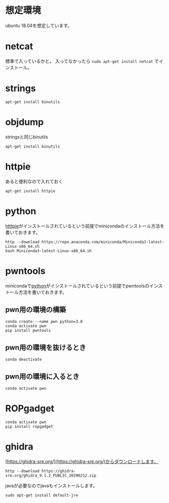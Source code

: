 # 想定環境

ubuntu 18.04を想定しています。

# netcat

標準で入っているかと。
入ってなかったら
`sudo apt-get install netcat`
でインストール。

# strings

```
apt-get install binutils
```

# objdump

stringsと同じbinutils

```
apt-get install binutils
```

# httpie

あると便利なので入れておく

```
apt-get install httpie
```

# python

[htttpie](#httpie)がインストールされているという前提でminicondaのインストール方法を書いておきます。

```
http --download https://repo.anaconda.com/miniconda/Miniconda3-latest-Linux-x86_64.sh
bash Miniconda3-latest-Linux-x86_64.sh
```

# pwntools

minicondaで[python](#python)がインストールされているという前提でpwntoolsのインストール方法を書いておきます。

## pwn用の環境の構築

```
conda create --name pwn python=3.8
conda activate pwn
pip install pwntools
```

## pwn用の環境を抜けるとき

```
conda deactivate
```

## pwn用の環境に入るとき

```
conda activate pwn
```

# ROPgadget

```
conda activate pwn
pip install ropgadget
```

# ghidra

[https://ghidra-sre.org/](https://ghidra-sre.org/)からダウンロードします。

```
http --download https://ghidra-sre.org/ghidra_9.1.2_PUBLIC_20200212.zip
```

javaが必要なのでjavaもインストールします。

```
sudo apt-get install default-jre
```
